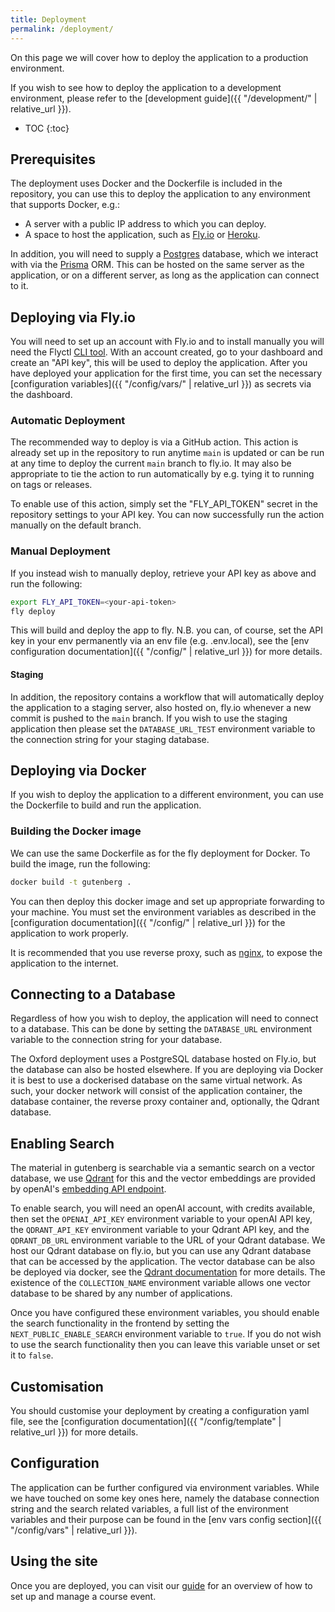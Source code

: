 ```yaml
---
title: Deployment
permalink: /deployment/
---
```


On this page we will cover how to deploy the application to a production environment.

If you wish to see how to deploy the application to a development environment, please refer to the [development guide]({{ "/development/" | relative_url }}).

- TOC
  {:toc}

## Prerequisites

The deployment uses Docker and the Dockerfile is included in the repository, you can use this to deploy the application to any environment that supports Docker, e.g.:

- A server with a public IP address to which you can deploy.
- A space to host the application, such as [Fly.io](https://fly.io) or [Heroku](https://www.heroku.com/).

In addition, you will need to supply a [Postgres](https://www.postgresql.org/) database, which we interact with via the [Prisma](https://www.prisma.io/) ORM.
This can be hosted on the same server as the application, or on a different server, as long as the application can connect to it.

## Deploying via Fly.io

You will need to set up an account with Fly.io and to install manually you will need the Flyctl [CLI tool](https://fly.io/docs/getting-started/installing-flyctl/).
With an account created, go to your dashboard and create an "API key", this will be used to deploy the application.
After you have deployed your application for the first time, you can set the necessary [configuration variables]({{ "/config/vars/" | relative_url }}) as secrets via the dashboard.

### Automatic Deployment

The recommended way to deploy is via a GitHub action.
This action is already set up in the repository to run anytime `main` is updated or can be run at any time to deploy the current `main` branch to fly.io.
It may also be appropriate to tie the action to run automatically by e.g. tying it to running on tags or releases.

To enable use of this action, simply set the "FLY_API_TOKEN" secret in the repository settings to your API key.
You can now successfully run the action manually on the default branch.

### Manual Deployment

If you instead wish to manually deploy, retrieve your API key as above and run the following:

```bash
export FLY_API_TOKEN=<your-api-token>
fly deploy
```

This will build and deploy the app to fly.
N.B. you can, of course, set the API key in your env permanently via an env file (e.g. .env.local), see the [env configuration documentation]({{ "/config/" | relative_url }}) for more details.

#### Staging

In addition, the repository contains a workflow that will automatically deploy the application to a staging server, also hosted on, fly.io whenever a new commit is pushed to the `main` branch.
If you wish to use the staging application then please set the `DATABASE_URL_TEST` environment variable to the connection string for your staging database.

## Deploying via Docker

If you wish to deploy the application to a different environment, you can use the Dockerfile to build and run the application.

### Building the Docker image

We can use the same Dockerfile as for the fly deployment for Docker.
To build the image, run the following:

```bash
docker build -t gutenberg .
```

You can then deploy this docker image and set up appropriate forwarding to your machine.
You must set the environment variables as described in the [configuration documentation]({{ "/config/" | relative_url }}) for the application to work properly.

It is recommended that you use reverse proxy, such as [nginx](https://www.nginx.com/), to expose the application to the internet.

## Connecting to a Database

Regardless of how you wish to deploy, the application will need to connect to a database.
This can be done by setting the `DATABASE_URL` environment variable to the connection string for your database.

The Oxford deployment uses a PostgreSQL database hosted on Fly.io, but the database can also be hosted elsewhere.
If you are deploying via Docker it is best to use a dockerised database on the same virtual network.
As such, your docker network will consist of the application container, the database container, the reverse proxy container and, optionally, the Qdrant database.

## Enabling Search

The material in gutenberg is searchable via a semantic search on a vector database, we use [Qdrant](https://Qdrant.tech/) for this and the vector embeddings are provided by openAI's [embedding API endpoint](https://platform.openai.com/docs/api-reference/embeddings).

To enable search, you will need an openAI account, with credits available, then set the `OPENAI_API_KEY` environment variable to your openAI API key, the `QDRANT_API_KEY` environment variable to your Qdrant API key, and the `QDRANT_DB_URL` environment variable to the URL of your Qdrant database.
We host our Qdrant database on fly.io, but you can use any Qdrant database that can be accessed by the application.
The vector database can be also be deployed via docker, see the [Qdrant documentation](https://qdrant.tech/docs/deployment/docker.html) for more details.
The existence of the `COLLECTION_NAME` environment variable allows one vector database to be shared by any number of applications.

Once you have configured these environment variables, you should enable the search functionality in the frontend by setting the `NEXT_PUBLIC_ENABLE_SEARCH` environment variable to `true`.
If you do not wish to use the search functionality then you can leave this variable unset or set it to `false`.

## Customisation

You should customise your deployment by creating a configuration yaml file, see the [configuration documentation]({{ "/config/template" | relative_url }}) for more details.

## Configuration

The application can be further configured via environment variables. 
While we have touched on some key ones here, namely the database connection string and the search related variables, a full list of the environment variables and their purpose can be found in the [env vars config section]({{ "/config/vars" | relative_url }}).

## Using the site

Once you are deployed, you can visit our [guide](/guide) for an overview of how to set up and manage a course event.

